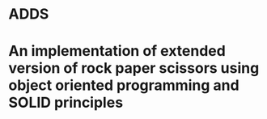 # ADDS
# An implementation of extended version of rock paper scissors using object oriented programming and SOLID principles
